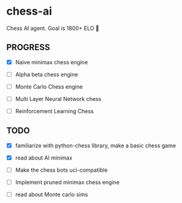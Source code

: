 # chess-ai


Chess AI agent. Goal is 1800+ ELO 🚀

PROGRESS 
------

- [X] Naive minimax chess engine
- [ ] Alpha beta chess engine
- [ ] Monte Carlo Chess engine
- [ ] Multi Layer Neural Network chess
- [ ] Reinforcement Learning Chess


TODO
------

- [X] familiarize with python-chess library, make a basic chess game 
- [X] read about AI minimax
- [ ] Make the chess bots uci-compatible
- [ ] Implement pruned minimax chess engine 
- [ ] read about Monte carlo sims



